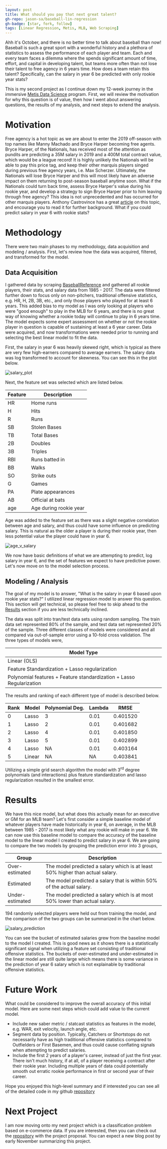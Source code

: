 ```yaml
---
layout: post
title: What should you pay that next great talent?
gh-repo: jason-sa/baseball-lin-regression
gh-badge: [star, fork, follow]
tags: [Linear Regression, Metis, MLB, Web Scraping]
---
```


Ahh it's October, and there is no better time to talk about baseball than now! Baseball is such a great sport with a wonderful history and a plethora of statistics to assess the performance of each player and team. Each and every team faces a dilemma where the spends significant amount of time, effort, and capital in developing talent, but teams more often than not lose their talent to free agency in 6 years time. How does a team retain this talent? Specifically, can the salary in year 6 be predicted with only rookie year stats?

<!-- I decided to tackle a fundamental question related to baseball, how do you keep your top talent longer? -->

<!-- The current [CBA](http://m.mlb.com/glossary/transactions/free-agency) allows a player to enter free agency after 6 years of "service". I was curious if whether rookie stats alone colud predict a player's salary in their 6th season. If the salary could be predicted, then this information could be utilizied in year 3 or 4 to offer a contract to an oragnization's top talent. This is not 
I approached this broad topic with a focus on how can a MLB organization smartly offer a young player a contract to keep them longer than the minium 6 years. The 6 years threshold is related to the most recent [CBA](http://m.mlb.com/glossary/transactions/free-agency) defining free agenct. Specifically, can the salary in year 6 be predicted with only rookie year stats? -->

This is my second project as I continue down my 12-week journey in the immersive [Metis Data Science](https://www.thisismetis.com/data-science-bootcamps) program. First, we will review the motivation for why this question is of value, then how I went about answering questions, the results of my analysis, and next steps to extend the analysis.

# Motivation

Free agency is a hot topic as we are about to enter the 2019 off-season with top names like Manny Machado and Bryce Harper becoming free agents. Bryce Harper, of the Nationals, has received most of the attention as pundits are predicting a 35M salary in 2019 and a 400M total contract value, which would be a league record! It is highly unlikely the Nationals will be able to pay this price tag, and keep their other marquis players singed during previous free agency years, i.e. Max Scherzer. Ultimately, the Nationals will lose Bryce Harper and this will most likely have an adverse impact on them returning to post-season baseball anytime soon. What if the Nationals could turn back time, assess Bryce Harper's value during his rookie year, and develop a strategy to sign Bryce Harper prior to him leaving through free agency? This idea is not unprecedented and has occurred for other marquis players. Anthony Castrovince has a great [article](http://www.sportsonearth.com/article/264873218/mlb-hot-stove-free-agents-earlier-extensions) on this topic, and encourage you to read it for further background. What if you could predict salary in year 6 with rookie stats?

# Methodology

There were two main phases to my methodology, data acquisition and modeling / analysis. First, let's review how the data was acquired, filtered, and transformed for the model.

## Data Acquisition

I gathered data by scraping [BaseballReference](https://www.baseball-reference.com/) and gathered all rookie players, their stats, and salary data from 1985 - 2017. The data were filtered further down to focus only on non-pitchers, traditional offensive statistics, e.g. HR, H, 2B, 3B, etc., and only those players who played for at least 6 years. This added bias to my model as I was only looking at players who were "good enough" to play in the MLB for 6 years, and there is no great way of knowing whether a rookie today will continue to play in 6 years time. The model expects some expert assessment on whether or not the rookie player in question is capable of sustaining at least a 6 year career. Data were acquired, and now transformations were needed prior to running and selecting the best linear model to fit the data.

First, the salary in year 6 was heavily skewed right, which is typical as there are very few high-earners compared to average earners. The salary data was log transformed to account for skewness. You can see this in the plot below.

![salary_plot](../img/salary_comparison.png)

Next, the feature set was selected which are listed below.

|Feature|Description
|---|---|
|HR |Home runs|
|H |Hits|
|R |Runs|
|SB |Stolen Bases|
|TB |Total Bases|
|2B |Doubles|
|3B |Triples|
|RBI |Runs batted in|
|BB |Walks|
|SO |Strike outs|
|G |Games|
|PA |Plate appearances|
|AB |Official at bats|
|age |Age during rookie year|

Age was added to the feature set as there was a slight negative correlation between age and salary, and thus could have some influence on predicting salary. This is natural as the older a player is during their rookie year, then less potential value the player could have in year 6.

![age_v_salary](../img/age_v_salary.png)

We now have basic definitions of what we are attempting to predict, log salary in year 6, and the set of features we expect to have predictive power. Let's now move on to the model selection process.

## Modeling / Analysis

The goal of my model is to answer, "What is the salary in year 6 based upon rookie year stats?" I utilized linear regression model to answer this question. This section will get technical, so please feel free to skip ahead to the [Results](#results) section if you are less technically inclined.

The data was split into tran/test data sets using random sampling. The train data set represented 80% of the sample, and test data set represented 20% of the sample. Three different classes of models were considered and all compared via out-of-sample error using a 10-fold cross validation. The three types of models were,

|Model Type|
|---|
|Linear (OLS)|
|Feature Standardization + Lasso regularization|
|Polynomial features + Feature standardization + Lasso Regularization|

The results and ranking of each different type of model is described below.

|Rank |Model |Polynomial Deg.|Lambda|RMSE|
---|---|---|---|---
|0 |Lasso |3 |0.01 |0.401520
|1 |Lasso |2 |0.01 |0.401682
|2 |Lasso |4 |0.01 |0.401850
|3 |Lasso |5 |0.01 |0.402899
|4 |Lasso |NA |0.01 |0.403164
|5 |Linear |NA | NA|0.403841

Utilizing a simple grid search algorithm the model with 3<sup>rd</sup> degree polynomials (and interactions) plus feature standardization and lasso regularization resulted in the smallest error.

# <a name="results"></a> Results

We have this nice model, but what does this actually mean for an executive or GM for an MLB team? Let's first consider a simple baseline model of whatever players have made historically in year 6, on average, in the MLB between 1985 - 2017 is most likely what any rookie will make in year 6. We can now use this baseline model to compare the accuracy of the baseline model to the linear model I created to predict salary in year 6. We are going to compare the two models by grouping the prediction error into 3 groups,

|Group | Description|
|---|---|
|Over-estimated | The model predicted a salary which is at least 50% higher than actual salary.
|Estimated | The model predicted a salary that is within 50% of the actual salary.
|Under-estimated | The model predicted a salary which is at most 50% lower than actual salary.

194 randomly selected players were held out from training the model, and the comparison of the two groups can be summarized in the chart below.

![salary_prediction](../img/salary_prediction_accuracy.png)

You can see the bucket of estimated salaries grew from the baseline model to the model I created. This is good news as it shows there is a statistically significant signal when utilizing a feature set consisting of traditional offensive statistics. The buckets of over-estimated and under-estimated in the linear model are still quite large which means there is some variance in the prediction of year 6 salary which is not explainable by traditional offensive statistics.

# Future Work

What could be considered to improve the overall accuracy of this initial model. Here are some next steps which could add value to the current model.

* Include new saber metric / statcast statistics as features in the model, e.g. WAR, exit velocity, launch angle, etc.  
* Segment data by position. Typically, Catchers or Shortstops do not necessarily have as high traditional offensive statistics compared to Outfielders or First Basemen, and thus could cause conflating signals when attempting to predict salaries.  
* Include the first 2 years of a player's career, instead of just the first year. There isn't much history, if at all, of a player receiving a contract after their rookie year. Including multiple years of data could potentially smooth out erratic rookie performance in first or second year of their career.

Hope you enjoyed this high-level summary and if interested you can see all of the detailed code in my github [repository](https://github.com/jason-sa/baseball_lin_regression)

# Next Project

I am now moving onto my next project which is a classification problem based on e-commerce data. If you are interested, then you can check out the [repository](https://github.com/jason-sa/classification) with the project proposal. You can expect a new blog post by early November summarizing this project.